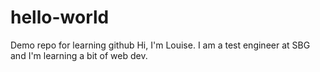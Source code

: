 # hello-world
Demo repo for learning github
Hi, I'm Louise. I am a test engineer at SBG and I'm learning a bit of web dev.
